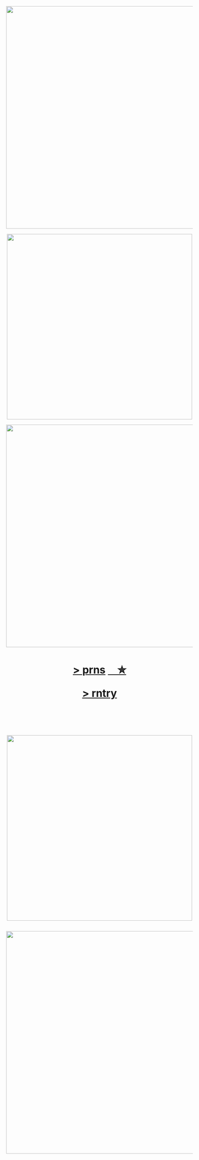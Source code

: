 ㅤㅤㅤㅤㅤㅤㅤㅤㅤㅤㅤㅤ
<p align="center"><img src="https://i.imgur.com/Aw7Ds0x.png&=80&=80" width="600">
  <p align="center"><img src="https://i.imgur.com/h27bwyf.png&=70" width="500">
    
<p align="center"><img src="https://i.imgur.com/8beQ3hF.png&=80" width="600">


<h1 align="center"></[prns](https://pronouns.cc/@kureomi)>

[ > prns](https://pronouns.cc/@kureomi) [ㅤ✮ ](https://retrospring.net/@goroplushie) 

[> rntry](https://rentry.co/anti-thief)

ㅤㅤㅤㅤㅤㅤㅤㅤㅤㅤㅤㅤ

  
<p align="center"><img src="https://i.imgur.com/h27bwyf.png&=70" width="500">
  <p align="center"><img src="https://i.imgur.com/Aw7Ds0x.png&=80&=80" width="600">






ㅤㅤㅤㅤㅤㅤㅤㅤㅤㅤㅤㅤ
  



ㅤ
